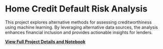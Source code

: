 # Home Credit Default Risk Analysis

This project explores alternative methods for assessing creditworthiness using machine learning. By leveraging alternative data sources, the analysis enhances financial inclusion and provides actionable insights for lenders.

[**View Full Project Details and Notebook**](https://github.com/leemr0903/MaddieLee_Portfolio/edit/main/README.md)

